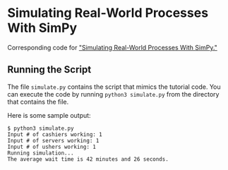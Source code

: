 # Simulating Real-World Processes With SimPy

Corresponding code for ["Simulating Real-World Processes With SimPy."](https://realpython.com/simulation-with-simpy/)

## Running the Script

The file `simulate.py` contains the script that mimics the tutorial code. You can execute the code by running `python3 simulate.py` from the directory that contains the file.

Here is some sample output:

```console
$ python3 simulate.py
Input # of cashiers working: 1
Input # of servers working: 1
Input # of ushers working: 1
Running simulation...
The average wait time is 42 minutes and 26 seconds.
```
